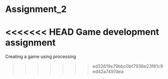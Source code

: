 # Assignment_2
<<<<<<< HEAD
Game development assignment
=======
Creating a game using processing
>>>>>>> ed32619e79bbc0bf7938e23f81c9ed42a7497dea
